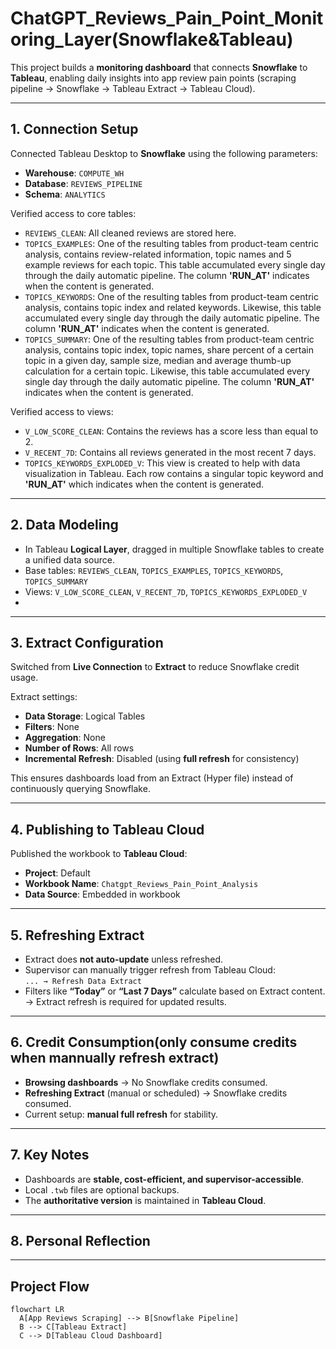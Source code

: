 # ChatGPT_Reviews_Pain_Point_Monitoring_Layer(Snowflake&Tableau)


This project builds a **monitoring dashboard** that connects **Snowflake** to **Tableau**, enabling daily insights into app review pain points (scraping pipeline → Snowflake → Tableau Extract → Tableau Cloud).

---

## 1. Connection Setup

Connected Tableau Desktop to **Snowflake** using the following parameters:

- **Warehouse**: `COMPUTE_WH`  
- **Database**: `REVIEWS_PIPELINE`  
- **Schema**: `ANALYTICS`  

Verified access to core tables:
- `REVIEWS_CLEAN`: All cleaned reviews are stored here. 
- `TOPICS_EXAMPLES`: One of the resulting tables from product-team centric analysis, contains review-related information, topic names and 5 example reviews for each topic. This table accumulated every single day through the daily automatic pipeline. The column **'RUN_AT'** indicates when the content is generated. 
- `TOPICS_KEYWORDS`: One of the resulting tables from product-team centric analysis, contains topic index and related keywords. Likewise, this table accumulated every single day through the daily automatic pipeline. The column **'RUN_AT'** indicates when the content is generated.
- `TOPICS_SUMMARY`: One of the resulting tables from product-team centric analysis, contains topic index, topic names, share percent of a certain topic in a given day, sample size, median and average thumb-up calculation for a certain topic.  Likewise, this table accumulated every single day through the daily automatic pipeline. The column **'RUN_AT'** indicates when the content is generated.

Verified access to views:
- `V_LOW_SCORE_CLEAN`: Contains the reviews has a score less than equal to 2. 
- `V_RECENT_7D`: Contains all reviews generated in the most recent 7 days. 
- `TOPICS_KEYWORDS_EXPLODED_V`: This view is created to help with data visualization in Tableau. Each row contains a singular topic keyword and **'RUN_AT'** which indicates when the content is generated.

---

## 2. Data Modeling

- In Tableau **Logical Layer**, dragged in multiple Snowflake tables to create a unified data source.
- Base tables: `REVIEWS_CLEAN`, `TOPICS_EXAMPLES`, `TOPICS_KEYWORDS`, `TOPICS_SUMMARY`
- Views: `V_LOW_SCORE_CLEAN`, `V_RECENT_7D`, `TOPICS_KEYWORDS_EXPLODED_V`
- 

---

## 3. Extract Configuration

Switched from **Live Connection** to **Extract** to reduce Snowflake credit usage.

Extract settings:
- **Data Storage**: Logical Tables  
- **Filters**: None  
- **Aggregation**: None  
- **Number of Rows**: All rows  
- **Incremental Refresh**: Disabled (using **full refresh** for consistency)

This ensures dashboards load from an Extract (Hyper file) instead of continuously querying Snowflake.

---

## 4. Publishing to Tableau Cloud

Published the workbook to **Tableau Cloud**:

- **Project**: Default  
- **Workbook Name**: `Chatgpt_Reviews_Pain_Point_Analysis`  
- **Data Source**: Embedded in workbook  

---

## 5. Refreshing Extract

- Extract does **not auto-update** unless refreshed.  
- Supervisor can manually trigger refresh from Tableau Cloud:  
  `... → Refresh Data Extract`  
- Filters like **“Today”** or **“Last 7 Days”** calculate based on Extract content.  
  → Extract refresh is required for updated results.

---

## 6. Credit Consumption(only consume credits when mannually refresh extract)

- **Browsing dashboards** → No Snowflake credits consumed.  
- **Refreshing Extract** (manual or scheduled) → Snowflake credits consumed.  
- Current setup: **manual full refresh** for stability.  

---

## 7. Key Notes

- Dashboards are **stable, cost-efficient, and supervisor-accessible**.  
- Local `.twb` files are optional backups.  
- The **authoritative version** is maintained in **Tableau Cloud**.

---

## 8. Personal Reflection

---

## Project Flow

```mermaid
flowchart LR
  A[App Reviews Scraping] --> B[Snowflake Pipeline]
  B --> C[Tableau Extract]
  C --> D[Tableau Cloud Dashboard]
